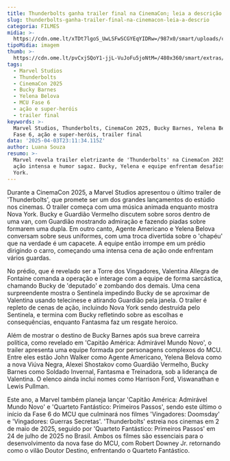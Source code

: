 ```yaml
---
title: Thunderbolts ganha trailer final na CinemaCon; leia a descrição
slug: thunderbolts-ganha-trailer-final-na-cinemacon-leia-a-descrio
categoria: FILMES
midia: >-
  https://cdn.ome.lt/xTDt7lgoS_UwLSFwSCGYEqYIDRw=/987x0/smart/uploads/conteudo/fotos/Design_sem_nome_11_xfsqlAU.jpg
tipoMidia: imagem
thumb: >-
  https://cdn.ome.lt/pvCxjSQoY1-jjL-VuJoFu5joNtM=/480x360/smart/extras/conteudos/Captura_de_tela_2025-03-19_160545.png
tags:
  - Marvel Studios
  - Thunderbolts
  - CinemaCon 2025
  - Bucky Barnes
  - Yelena Belova
  - MCU Fase 6
  - ação e super-heróis
  - trailer final
keywords: >-
  Marvel Studios, Thunderbolts, CinemaCon 2025, Bucky Barnes, Yelena Belova, MCU
  Fase 6, ação e super-heróis, trailer final
data: '2025-04-03T23:11:34.115Z'
author: Luana Souza
resumo: >-
  Marvel revela trailer eletrizante de 'Thunderbolts' na CinemaCon 2025, com
  ação intensa e humor sagaz. Bucky, Yelena e equipe enfrentam desafios em Nova
  York.
---
```


Durante a CinemaCon 2025, a Marvel Studios apresentou o último trailer de 'Thunderbolts', que promete ser um dos grandes lançamentos do estúdio nos cinemas. O trailer começa com uma música animada enquanto mostra Nova York. Bucky e Guardião Vermelho discutem sobre soros dentro de uma van, com Guardião mostrando admiração e fazendo piadas sobre formarem uma dupla. Em outro canto, Agente Americano e Yelena Belova conversam sobre seus uniformes, com uma troca divertida sobre o 'chapéu' que na verdade é um capacete. A equipe então irrompe em um prédio dirigindo o carro, começando uma intensa cena de ação onde enfrentam vários guardas.

No prédio, que é revelado ser a Torre dos Vingadores, Valentina Allegra de Fontaine comanda a operação e interage com a equipe de forma sarcástica, chamando Bucky de 'deputado' e zombando dos demais. Uma cena surpreendente mostra o Sentinela impedindo Bucky de se aproximar de Valentina usando telecinese e atirando Guardião pela janela. O trailer é repleto de cenas de ação, incluindo Nova York sendo destruída pelo Sentinela, e termina com Bucky refletindo sobre as escolhas e consequências, enquanto Fantasma faz um resgate heroico.

Além de mostrar o destino de Bucky Barnes após sua breve carreira política, como revelado em 'Capitão América: Admirável Mundo Novo', o trailer apresenta uma equipe formada por personagens complexos do MCU. Entre eles estão John Walker como Agente Americano, Yelena Belova como a nova Viúva Negra, Alexei Shostakov como Guardião Vermelho, Bucky Barnes como Soldado Invernal, Fantasma e Treinadora, sob a liderança de Valentina. O elenco ainda inclui nomes como Harrison Ford, Viswanathan e Lewis Pullman.

Este ano, a Marvel também planeja lançar 'Capitão América: Admirável Mundo Novo' e 'Quarteto Fantástico: Primeiros Passos', sendo este último o início da Fase 6 do MCU que culminará nos filmes 'Vingadores: Doomsday' e 'Vingadores: Guerras Secretas'. 'Thunderbolts' estreia nos cinemas em 2 de maio de 2025, seguido por 'Quarteto Fantástico: Primeiros Passos' em 24 de julho de 2025 no Brasil. Ambos os filmes são essenciais para o desenvolvimento da nova fase do MCU, com Robert Downey Jr. retornando como o vilão Doutor Destino, enfrentando o Quarteto Fantástico.
